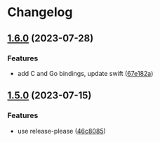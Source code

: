 # Changelog

## [1.6.0](https://github.com/amaanq/tree-sitter-capnp/compare/v1.5.0...v1.6.0) (2023-07-28)


### Features

* add C and Go bindings, update swift ([67e182a](https://github.com/amaanq/tree-sitter-capnp/commit/67e182a9016eb6cf640e2af4528a94807377d82e))

## [1.5.0](https://github.com/amaanq/tree-sitter-capnp/compare/v1.4.0...v1.5.0) (2023-07-15)


### Features

* use release-please ([46c8085](https://github.com/amaanq/tree-sitter-capnp/commit/46c8085fb2a0d1b4870d404481a3499a20ef7fd1))
